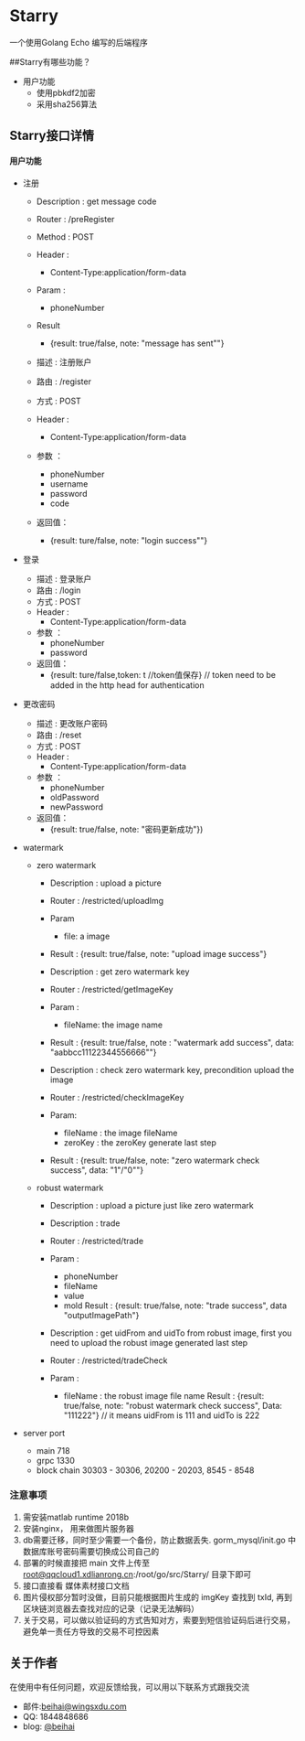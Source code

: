 # Starry
一个使用Golang Echo 编写的后端程序

##Starry有哪些功能？

* 用户功能
    *  使用pbkdf2加密
    *  采用sha256算法
    
    
## Starry接口详情

#### 用户功能
*  注册
    * Description : get message code
    * Router : /preRegister
    * Method : POST
    * Header : 
        * Content-Type:application/form-data
    * Param : 
        * phoneNumber
    * Result
        * {result: true/false, note: "message has sent""}

    * 描述 : 注册账户
    * 路由 : /register
    * 方式 : POST
    * Header : 
        * Content-Type:application/form-data 
    * 参数 ：
        * phoneNumber
        * username
        * password
        * code
    * 返回值：
        * {result: ture/false, note: "login success""}
    
*  登录
    * 描述 : 登录账户
    * 路由 : /login
    * 方式 : POST
    * Header : 
        * Content-Type:application/form-data 
    * 参数 ：
        * phoneNumber
        * password
    * 返回值：
        * {result: ture/false,token: t //token值保存}   // token need to be added in the http head for authentication
        
*  更改密码
    * 描述 : 更改账户密码
    * 路由 : /reset
    * 方式 : POST
    * Header : 
        * Content-Type:application/form-data 
    * 参数 ：
        * phoneNumber
        * oldPassword
        * newPassword
    * 返回值：
        * {result: true/false, note: "密码更新成功"})
   
* watermark
    * zero watermark
        * Description : upload a picture
        * Router : /restricted/uploadImg
        * Param
            * file: a image
        * Result : {result: true/false, note: "upload image success"}
        
        * Description : get zero watermark key
        * Router : /restricted/getImageKey
        * Param : 
            * fileName: the image name 
        * Result : {result: true/false, note : "watermark add success", data: "aabbcc11122344556666""} 
    
        * Description : check zero watermark key, precondition upload the image
        * Router : /restricted/checkImageKey
        * Param:
            * fileName : the image fileName
            * zeroKey : the zeroKey generate last step
         * Result : {result: true/false, note: "zero watermark check success", data: "1"/"0""}
         
    * robust watermark
        * Description : upload a picture just like zero watermark
        
        * Description : trade
        * Router : /restricted/trade
        * Param : 
            * phoneNumber
            * fileName
            * value
            * mold
        Result : {result: true/false, note: "trade success", data "outputImagePath"}
        
        * Description : get uidFrom and uidTo from robust image, first you need to upload the robust image generated last step
        * Router : /restricted/tradeCheck
        * Param : 
            * fileName : the robust image file name
        Result : {result: true/false, note: "robust watermark check success", Data: "111222"}  // it means uidFrom is 111 and uidTo is 222
          
            
* server port
   * main 718
   * grpc 1330 
   * block chain 30303 - 30306, 20200 - 20203, 8545 - 8548


### 注意事项
1. 需安装matlab runtime 2018b
2. 安装nginx， 用来做图片服务器
3. db需要迁移，同时至少需要一个备份，防止数据丢失.  gorm_mysql/init.go 中数据库账号密码需要切换成公司自己的
4. 部署的时候直接把 main 文件上传至 root@qqcloud1.xdlianrong.cn:/root/go/src/Starry/ 目录下即可
5. 接口直接看 媒体素材接口文档
6. 图片侵权部分暂时没做，目前只能根据图片生成的 imgKey 查找到 txId, 再到区块链浏览器去查找对应的记录（记录无法解码）
7. 关于交易，可以做以验证码的方式告知对方，索要到短信验证码后进行交易，避免单一责任方导致的交易不可控因素


## 关于作者
在使用中有任何问题，欢迎反馈给我，可以用以下联系方式跟我交流

* 邮件:beihai@wingsxdu.com
* QQ: 1844848686
* blog: [@beihai](https://www.wingsxdu.com)
